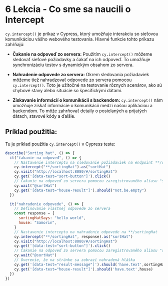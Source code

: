 # 6 Lekcia - Co sme sa naucili o Intercept

`cy.intercept()` je príkaz v Cypress, ktorý umožňuje interakciu so sieťovou komunikáciou vášho webového testovania. Hlavné funkcie tohto príkazu zahŕňajú:

- **Čakanie na odpoveď zo servera:** Použitím `cy.intercept()` môžeme sledovať sieťové požiadavky a čakať na ich odpoveď. To umožňuje synchronizáciu testov s dynamickým obsahom zo servera.

- **Nahradenie odpovede zo servera:** Okrem sledovania požiadaviek môžeme tiež nahradzovať odpovede zo servera pomocou `cy.intercept()`. Toto je užitočné na testovanie rôznych scenárov, ako sú chybové stavy alebo situácie so špecifickými dátami.

- **Získavanie informácií o komunikácii s backendom:** `cy.intercept()` nám umožňuje získať informácie o komunikácii medzi našou aplikáciou a backendom. To môže zahrňovať detaily o posielaných a prijatých dátach, stavové kódy a ďalšie.

## Príklad použitia:

Tu je príklad použitia `cy.intercept()` v Cypress teste:

```javascript
describe("Sorting hat", () => {
  it("čakanie na odpoveď", () => {
    // Nastavenie interceptu na sledovanie požiadaviek na endpoint **/sortingHat
    cy.intercept("**/sortingHat").as("sortHat")
    cy.visit("http://localhost:8080/#/sortingHat")
    cy.get('[data-test="sort-button"]').click()
    // Čakanie na odpoveď zo servera pomocou zaregistrovaného aliasu "sortHat"
    cy.wait("@sortHat")
    cy.get('[data-test="house-result"]').should("not.be.empty")
  })

  it("nahradenie odpovede", () => {
    // Definovanie vlastnej odpovede zo servera
    const response = {
      sortingHatSays: "hello world",
      house: "Samorin",
    }
    // Nastavenie interceptu na nahradenie odpovede na **/sortingHat
    cy.intercept("**/sortingHat", response).as("sortHat")
    cy.visit("http://localhost:8080/#/sortingHat")
    cy.get('[data-test="sort-button"]').click()
    // Čakanie na odpoveď zo servera pomocou zaregistrovaného aliasu "sortHat"
    cy.wait("@sortHat")
    // Overenie, že na stránke sa zobrazí nahradená hláška
    cy.get('[data-test="result-message"]').should('have.text',sortingHatSays)
    cy.get('[data-test="house-result"]').should('have.text',house)
  })
})
```